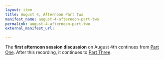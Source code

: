 ```yaml
---
layout: item
title: August 4, Afternoon Part Two
manifest_name: august-4-afternoon-part-two
permalink: august-4-afternoon-part-two
external_manifest_url: 

---
```

The **first afternoon session discussion** on August 4th continues from <a href="https://tanyaclement.github.io/harvard1953/august-4-afternoon-part-one">Part One</a>. After this recording, it continues to <a href="https://tanyaclement.github.io/harvard1953/august-4-afternoon-part-three">Part Three</a>. 
